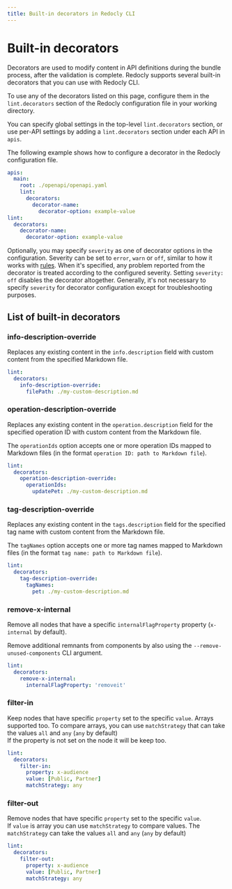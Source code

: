 ```yaml
---
title: Built-in decorators in Redocly CLI
---
```


# Built-in decorators

Decorators are used to modify content in API definitions during the bundle process, after the validation is complete. Redocly supports several built-in decorators that you can use with Redocly CLI.

To use any of the decorators listed on this page, configure them in the `lint.decorators` section of the Redocly configuration file in your working directory.

You can specify global settings in the top-level `lint.decorators` section, or use per-API settings by adding a `lint.decorators` section under each API in `apis`.

The following example shows how to configure a decorator in the Redocly configuration file.

```yaml
apis:
  main:
    root: ./openapi/openapi.yaml
    lint:
      decorators:
        decorator-name:
          decorator-option: example-value
lint:
  decorators:
    decorator-name:
      decorator-option: example-value
```

Optionally, you may specify `severity` as one of decorator options in the configuration. Severity can be set to `error`, `warn` or `off`, similar to how it works with [rules](built-in-rules.md). When it's specified, any problem reported from the decorator is treated according to the configured severity. Setting `severity: off` disables the decorator altogether. Generally, it's not necessary to specify `severity` for decorator configuration except for troubleshooting purposes.


## List of built-in decorators

### info-description-override

Replaces any existing content in the `info.description` field with custom content from the specified Markdown file.

```yaml
lint:
  decorators:
    info-description-override:
      filePath: ./my-custom-description.md
```


### operation-description-override

Replaces any existing content in the `operation.description` field for the specified operation ID with custom content from the Markdown file.

The `operationIds` option accepts one or more operation IDs mapped to Markdown files (in the format `operation ID: path to Markdown file`).


```yaml
lint:
  decorators:
    operation-description-override:
      operationIds:
        updatePet: ./my-custom-description.md
```


### tag-description-override

Replaces any existing content in the `tags.description` field for the specified tag name with custom content from the Markdown file.

The `tagNames` option accepts one or more tag names mapped to Markdown files (in the format `tag name: path to Markdown file`).

```yaml
lint:
  decorators:
    tag-description-override:
      tagNames:
        pet: ./my-custom-description.md
```

### remove-x-internal

Remove all nodes that have a specific `internalFlagProperty` property (`x-internal` by default).

Remove additional remnants from components by also using the `--remove-unused-components` CLI argument.

```yaml
lint:
  decorators:
    remove-x-internal:
      internalFlagProperty: 'removeit'
```
### filter-in

Keep nodes that have specific `property` set to the specific `value`. Arrays supported too.
To compare arrays, you can use `matchStrategy` that can take the values `all` and `any` (`any` by default)  
If the property is not set on the node it will be keep too.

```yaml
lint:
  decorators:
    filter-in:
      property: x-audience
      value: [Public, Partner]
      matchStrategy: any
```

### filter-out

Remove nodes that have specific `property` set to the specific `value`.  
If `value` is array you can use `matchStrategy` to compare values.
The `matchStrategy` can take the values `all` and `any` (`any` by default)

```yaml
lint:
  decorators:
    filter-out:
      property: x-audience
      value: [Public, Partner]
      matchStrategy: any
```